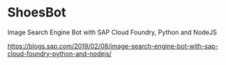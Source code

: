 # ShoesBot
Image Search Engine Bot with SAP Cloud Foundry, Python and NodeJS

https://blogs.sap.com/2019/02/08/image-search-engine-bot-with-sap-cloud-foundry-python-and-nodejs/
